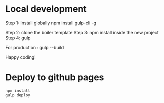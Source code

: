 # Local development
Step 1: Install globally
npm install gulp-cli -g

Step 2: clone the boiler template
Step 3: npm install inside the new project
Step 4: gulp

For production : gulp --build


Happy coding!

# Deploy to github pages

```
npm install
gulp deploy
```

